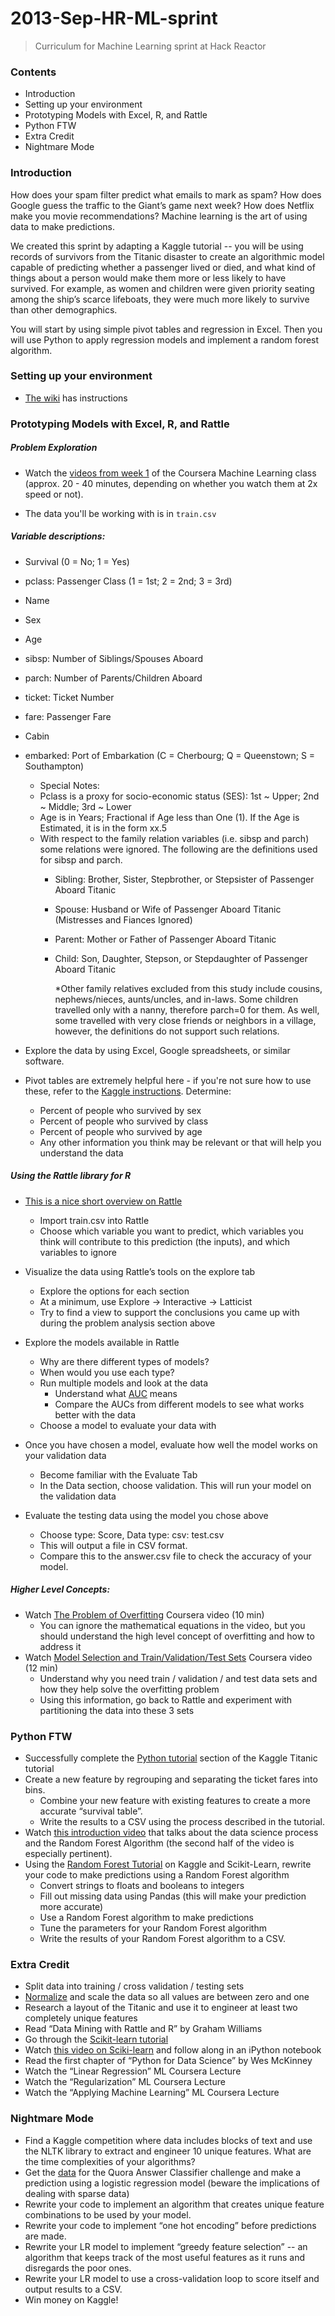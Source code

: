 2013-Sep-HR-ML-sprint
=====================
> Curriculum for Machine Learning sprint at Hack Reactor

### Contents
* Introduction
* Setting up your environment
* Prototyping Models with Excel, R, and Rattle
* Python FTW
* Extra Credit
* Nightmare Mode

### Introduction
How does your spam filter predict what emails to mark as spam? How does Google guess the traffic to the Giant’s game next week? How does Netflix make you movie recommendations? Machine learning is the art of using data to make predictions.

We created this sprint by adapting a Kaggle tutorial -- you will be using records of survivors from the Titanic disaster to create an algorithmic model capable of predicting whether a passenger lived or died, and what kind of things about a person would make them more or less likely to have survived. For example, as women and children were given priority seating among the ship’s scarce lifeboats, they were much more likely to survive than other demographics.

You will start by using simple pivot tables and regression in Excel. Then you will use Python to apply regression models and implement a random forest algorithm.

### Setting up your environment
* [The wiki](https://github.com/palimpsests/2013-Sep-HR-ML-sprint/wiki/Setting-up-your-dev-environment) has instructions

### Prototyping Models with Excel, R, and Rattle

##### Problem Exploration
* Watch the [videos from week 1](https://class.coursera.org/ml-003/lecture/index) of the Coursera Machine Learning class (approx. 20 - 40 minutes, depending on whether you watch them at 2x speed or not).

* The data you'll be working with is in ```train.csv```
##### Variable descriptions:
* Survival (0 = No; 1 = Yes)
* pclass: Passenger Class (1 = 1st; 2 = 2nd; 3 = 3rd)
* Name
* Sex
* Age
* sibsp: Number of Siblings/Spouses Aboard
* parch: Number of Parents/Children Aboard
* ticket: Ticket Number
* fare: Passenger Fare
* Cabin
* embarked: Port of Embarkation (C = Cherbourg; Q = Queenstown; S = Southampton)
  * Special Notes:
  * Pclass is a proxy for socio-economic status (SES): 1st ~ Upper; 2nd ~ Middle; 3rd ~ Lower
  * Age is in Years; Fractional if Age less than One (1).  If the Age is Estimated, it is in the form xx.5
  * With respect to the family relation variables (i.e. sibsp and parch) some relations were ignored.  The following are the definitions used for sibsp and parch.
    * Sibling:  Brother, Sister, Stepbrother, or Stepsister of Passenger Aboard Titanic
    * Spouse:   Husband or Wife of Passenger Aboard Titanic (Mistresses and Fiances Ignored)
    * Parent:   Mother or Father of Passenger Aboard Titanic
    * Child:    Son, Daughter, Stepson, or Stepdaughter of Passenger Aboard Titanic

      *Other family relatives excluded from this study include cousins, nephews/nieces, aunts/uncles, and in-laws. Some children travelled only with a nanny, therefore parch=0 for them.  As well, some travelled with very close friends or neighbors in a village, however, the definitions do not support such relations.

* Explore the data by using Excel, Google spreadsheets, or similar software.
* Pivot tables are extremely helpful here - if you're not sure how to use these, refer to the [Kaggle instructions](http://www.kaggle.com/c/titanic-gettingStarted/details/getting-started-with-excel). Determine:
  * Percent of people who survived by sex
  * Percent of people who survived by class
  * Percent of people who survived by age
  * Any other information you think may be relevant or that will help you understand the data

##### Using the Rattle library for R
* [This is a nice short overview on Rattle](http://onepager.togaware.com/StartO.pdf)
  * Import train.csv into Rattle
  * Choose which variable you want to predict, which variables you think will contribute to this prediction (the inputs), and which variables to ignore
* Visualize the data using Rattle’s tools on the explore tab
  * Explore the options for each section
  * At a minimum,  use Explore → Interactive → Latticist
  * Try to find a view to support the conclusions you came up with during the problem analysis section above
* Explore the models available in Rattle
  * Why are there different types of models?
  * When would you use each type?
  * Run multiple models and look at the data
    * Understand what [AUC](http://en.wikipedia.org/wiki/Receiver_operating_characteristic#Area_under_the_curve) means
    * Compare the AUCs from different models to see what works better with the data
  * Choose a model to evaluate your data with
* Once you have chosen a model, evaluate how well the model works on your validation data
  * Become familiar with the Evaluate Tab
  * In the Data section, choose validation.  This will run your model on the validation data

* Evaluate the testing data using the model you chose above
  * Choose type: Score, Data type: csv: test.csv
  * This will output a file in CSV format.
  * Compare this to the answer.csv file to check the accuracy of your model.

##### Higher Level Concepts:

* Watch [The Problem of Overfitting](https://class.coursera.org/ml-003/lecture/39) Coursera video (10 min)
  * You can ignore the mathematical equations in the video, but you should understand the high level concept of overfitting and how to address it
* Watch [Model Selection and Train/Validation/Test Sets](https://class.coursera.org/ml-003/lecture/61) Coursera video (12 min)
  * Understand why you need train / validation / and test data sets and how they help solve the overfitting problem
  * Using this information, go back to Rattle and experiment with partitioning the data into these 3 sets

### Python FTW

* Successfully complete the [Python tutorial](http://www.kaggle.com/c/titanic-gettingStarted/details/getting-started-with-python) section of the Kaggle Titanic tutorial
* Create a new feature by regrouping and separating the ticket fares into bins.
  * Combine your new feature with existing features to create a more accurate “survival table”.
  * Write the results to a CSV using the process described in the tutorial.
* Watch [this introduction video](http://www.youtube.com/watch?v=kwt6XEh7U3g) that talks about the data science process and the Random Forest Algorithm (the second half of the video is especially pertinent).
* Using the [Random Forest Tutorial](http://www.kaggle.com/c/titanic-gettingStarted/details/getting-started-with-random-forests) on Kaggle and Scikit-Learn, rewrite your code to make predictions using a Random Forest algorithm
  * Convert strings to floats and booleans to integers
  * Fill out missing data using Pandas (this will make your prediction more accurate)
  * Use a Random Forest algorithm to make predictions
  * Tune the parameters for your Random Forest algorithm
  * Write the results of your Random Forest algorithm to a CSV.

### Extra Credit

* Split data into training / cross validation / testing sets
* [Normalize](http://en.wikipedia.org/wiki/Normalization_%28statistics%29) and scale the data so all values are between zero and one
* Research a layout of the Titanic and use it to engineer at least two completely unique features
* Read “Data Mining with Rattle and R” by Graham Williams
* Go through the [Scikit-learn tutorial](http://scikit-learn.org/stable/tutorial/index.html)
* Watch [this video on Sciki-learn](http://www.youtube.com/watch?v=cHZONQ2-x7I) and follow along in an iPython notebook
* Read the first chapter of “Python for Data Science” by Wes McKinney
* Watch the “Linear Regression” ML Coursera Lecture
* Watch the “Regularization” ML Coursera Lecture
* Watch the “Applying Machine Learning” ML Coursera Lecture

### Nightmare Mode

* Find a Kaggle competition where data includes blocks of text and use the NLTK library to extract and engineer 10 unique features. What are the time complexities of your algorithms?
* Get the [data](http://qsf.cf.quoracdn.net/QuoraAnswerClassifier_testcases.zip) for the Quora Answer Classifier challenge and make a prediction using a logistic regression model (beware the implications of dealing with sparse data)
* Rewrite your code to implement an algorithm that creates unique feature combinations to be used by your model.
* Rewrite your code to implement “one hot encoding” before predictions are made.
* Rewrite your LR model to implement  “greedy feature selection” -- an algorithm that keeps track of the most useful features as it runs and disregards the poor ones.
* Rewrite your LR model to use a cross-validation loop to score itself and output results to a CSV.
* Win money on Kaggle!

